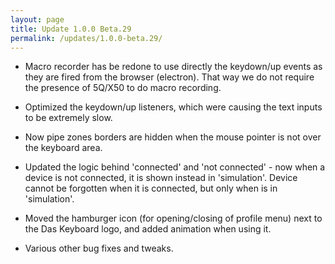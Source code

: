 ```yaml
---
layout: page
title: Update 1.0.0 Beta.29
permalink: /updates/1.0.0-beta.29/
---
```


* Macro recorder has be redone to use directly the keydown/up events as they are fired from the browser (electron). That way we do not require the presence of 5Q/X50 to do macro recording.

* Optimized the keydown/up listeners, which were causing the text inputs to be extremely slow.

* Now pipe zones borders are hidden when the mouse pointer is not over the keyboard area.

* Updated the logic behind 'connected' and 'not connected' - now when a device is not connected, it is shown  instead in 'simulation'. Device cannot be forgotten when it is connected, but only when is in 'simulation'.

* Moved the hamburger icon (for opening/closing of profile menu) next to the Das Keyboard logo, and added animation when using it.

* Various other bug fixes and tweaks.
